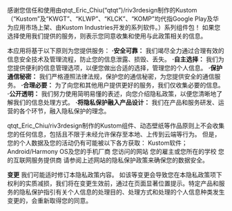 感谢您信任和使用由qtqt_Eric_Chiu(“qtqt”)/riv3rdesign制作的Kustom（“Kustom”及“KWGT”、“KLWP”、“KLCK”、“KOMP”均代指Google Play及华为应用市场上架、由Kustom Industries开发的系列软件。）系列组件包！
如果您选择使用我们提供的服务，则表示您同意收集和使用与此政策相关的信息。

本应用将基于以下原则为您提供服务：
**·安全可靠：**
我们竭尽全力通过合理有效的信息安全技术及管理流程，防止您的信息泄露、损毁、丢失。
**·自主选择：**
我们为您提供便利的信息管理选项，以便您做出合适的选择，管理您的个人信息。
**·保护通信秘密：**
我们严格遵照法律法规，保护您的通信秘密，为您提供安全的通信服务。
**·合理必要：**
为了向您和其他用户提供更好的服务，我们仅收集必要的信息。
**·公开透明：**
我们努力使用简明易懂的表述，向您介绍隐私政策，以便您清晰地了解我们的信息处理方式。
**·将隐私保护融入产品设计：**
我们在产品和服务研发、运营的各个环节，融入隐私保护的理念。

qtqt_Eric_Chiu/riv3rdesign制作的Kustom组件、动态壁纸等作品原则上不会收集您的任何信息，包括且不限于未经允许保存至本地、上传到云端等行为。
但是，您的个人数据及您的活动仍有可能被以下各方获取：
Kustom软件；Android/Harmony OS及您的手机厂商
您访问的网站
您的雇主或您所在的学校
您的互联网服务提供商
请参阅上述网站的隐私保护政策来确保您的数据安全。

**变更**
我们可能适时修订本隐私政策内容。
如该等变更会导致您在本隐私政策项下权利的实质减损，我们将在变更生效前，通过在页面显著位置提示。特定产品和服务的隐私保护指引有关个人信息的处理目的、处理方式和处理的个人信息种类发生变更的，会重新取得您的同意。
